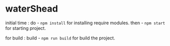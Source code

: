 # waterShead

initial time :
do - `npm install` for installing require modules.
then - `npm start` for starting project.


for build :
build - `npm run build` for build the project.
